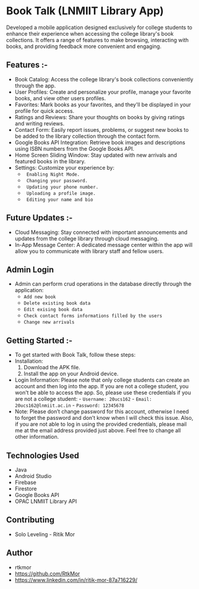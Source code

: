 # Book Talk (LNMIIT Library App) 
Developed a mobile application designed exclusively for college students to enhance their experience when accessing the college library's book collections. It offers a range of features to make browsing, interacting with books, and providing feedback more convenient and engaging.

## Features :-
- Book Catalog: Access the college library's book collections conveniently through the app.
- User Profiles: Create and personalize your profile, manage your favorite books, and view other users profiles.
- Favorites: Mark books as your favorites, and they'll be displayed in your profile for quick access.
- Ratings and Reviews: Share your thoughts on books by giving ratings and writing reviews.
- Contact Form: Easily report issues, problems, or suggest new books to be added to the library collection through the contact form.
- Google Books API Integration: Retrieve book images and descriptions using ISBN numbers from the Google Books API.
- Home Screen Sliding Window: Stay updated with new arrivals and featured books in the library.
- Settings: Customize your experience by:
    - ` Enabling Night Mode.`
    - ` Changing your password.`
    - ` Updating your phone number.`
    - ` Uploading a profile image.`
    - ` Editing your name and bio`

## Future Updates :-
- Cloud Messaging: Stay connected with important announcements and updates from the college library through cloud messaging.
- In-App Message Center: A dedicated message center within the app will allow you to communicate with library staff and fellow users.

## Admin Login
- Admin can perform crud operations in the database directly through the application:
    - `Add new book`
    - `Delete existing book data`
    - `Edit exising book data`
    - `Check contact forms informations filled by the users`
    - `Change new arrivals`

## Getting Started :-
- To get started with Book Talk, follow these steps:
- Installation:
    1. Download the APK file.
    2. Install the app on your Android device.
- Login Information: Please note that only college students can create an account and then log into the app. If you are not a college student, you won't be able to access the app. So, please use these credentials if you are not a college student:
      - `Username: 20ucs162`
      - `Email: 20ucs162@lnmiit.ac.in`
      - `Password: 12345678`
- Note: Please don’t change password for this account, otherwise I need to forget the password and don’t know when I will check this issue. Also, if you are not able to log in using the provided credentials, please mail me at the email address provided just above. Feel free to change all other information.

## Technologies Used
- Java
- Android Studio
- Firebase
- Firestore
- Google Books API
- OPAC LNMIIT Library API

## Contributing
- Solo Leveling - Ritik Mor

## Author
- rtkmor
- https://github.com/RtkMor
- https://www.linkedin.com/in/ritik-mor-87a716229/
